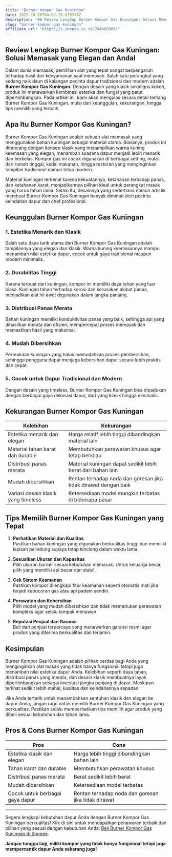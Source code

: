 ```yaml
---
title: "Burner Kompor Gas Kuningan"
date: 2025-10-20T04:02:15.879374Z
description: "## Review Lengkap Burner Kompor Gas Kuningan: Solusi Memasak yang Elegan dan Andal..."
slug: "burner-kompor-gas-kuningan"
affiliate_url: "https://s.shopee.co.id/7V44C68VX2"
---
```

## Review Lengkap Burner Kompor Gas Kuningan: Solusi Memasak yang Elegan dan Andal

Dalam dunia memasak, pemilihan alat yang tepat sangat berpengaruh terhadap hasil dan kenyamanan saat memasak. Salah satu perangkat yang sedang naik daun di kalangan pecinta dapur tradisional dan modern adalah **Burner Kompor Gas Kuningan**. Dengan desain yang klasik sekaligus kokoh, produk ini menawarkan kombinasi estetika dan fungsi yang patut dipertimbangkan. Pada artikel ini, kami akan mengulas secara detail tentang Burner Kompor Gas Kuningan, mulai dari keunggulan, kekurangan, hingga tips memilih yang terbaik.

## Apa Itu Burner Kompor Gas Kuningan?

Burner Kompor Gas Kuningan adalah sebuah alat memasak yang menggunakan bahan kuningan sebagai material utama. Biasanya, produk ini dirancang dengan konsep klasik yang menampilkan warna kuning keemasan yang elegan, menambah suasana dapur menjadi lebih menarik dan berkelas. Kompor gas ini cocok digunakan di berbagai setting, mulai dari rumah tinggal, kedai makanan, hingga restoran yang menginginkan tampilan tradisional namun tetap modern.

Material kuningan terkenal karena kekuatannya, ketahanan terhadap panas, dan ketahanan karat, menjadikannya pilihan ideal untuk perangkat masak yang harus tahan lama. Selain itu, desainnya yang sederhana namun artistik membuat Burner Kompor Gas Kuningan banyak diminati oleh pecinta keindahan dapur dan chef profesional.

## Keunggulan Burner Kompor Gas Kuningan

### 1. Estetika Menarik dan Klasik
Salah satu daya tarik utama dari Burner Kompor Gas Kuningan adalah tampilannya yang elegan dan klasik. Warna kuning keemasannya mampu menambah nilai estetika dapur, cocok untuk gaya tradisional maupun modern minimalis.

### 2. Durabilitas Tinggi
Karena terbuat dari kuningan, kompor ini memiliki daya tahan yang luar biasa. Kuningan tahan terhadap korosi dan kerusakan akibat panas, menjadikan alat ini awet digunakan dalam jangka panjang.

### 3. Distribusi Panas Merata
Bahan kuningan memiliki konduktivitas panas yang baik, sehingga api yang dihasilkan merata dan efisien, mempercepat proses memasak dan memastikan hasil yang maksimal.

### 4. Mudah Dibersihkan
Permukaan kuningan yang halus memudahkan proses pembersihan, sehingga pengguna dapat menjaga kebersihan dapur secara lebih praktis dan cepat.

### 5. Cocok untuk Dapur Tradisional dan Modern
Dengan desain yang timeless, Burner Kompor Gas Kuningan bisa dipadukan dengan berbagai gaya dekorasi dapur, dari yang klasik hingga minimalis.

## Kekurangan Burner Kompor Gas Kuningan

| **Kelebihan** | **Kekurangan** |
|----------------|----------------|
| Estetika menarik dan elegan | Harga relatif lebih tinggi dibandingkan material lain |
| Material tahan karat dan durable | Membutuhkan perawatan khusus agar tetap berkilau |
| Distribusi panas merata | Material kuningan dapat sedikit lebih berat dari bahan lain |
| Mudah dibersihkan | Rentan terhadap noda dan goresan jika tidak dirawat dengan baik |
| Variasi desain klasik yang timeless | Ketersediaan model mungkin terbatas di beberapa pasar |

## Tips Memilih Burner Kompor Gas Kuningan yang Tepat

1. **Perhatikan Material dan Kualitas**  
Pastikan bahan kuningan yang digunakan berkualitas tinggi dan memiliki lapisan pelindung supaya tetap kinclong dalam waktu lama.

2. **Sesuaikan Ukuran dan Kapasitas**  
Pilih ukuran burner sesuai kebutuhan memasak. Untuk keluarga besar, pilih yang memiliki api besar dan stabil.

3. **Cek Sistem Keamanan**  
Pastikan kompor dilengkapi fitur keamanan seperti otomatis mati jika terjadi kebocoran gas atau api padam sendiri.

4. **Perawatan dan Kebersihan**  
Pilih model yang mudah dibersihkan dan tidak memerlukan perawatan kompleks agar selalu tampak menawan.

5. **Reputasi Penjual dan Garansi**  
Beli dari penjual terpercaya yang menawarkan garansi resmi agar produk yang diterima berkualitas dan terjamin.

## Kesimpulan

Burner Kompor Gas Kuningan adalah pilihan cerdas bagi Anda yang menginginkan alat masak yang tidak hanya fungsional tetapi juga menambah nilai estetika dapur Anda. Kelebihan seperti daya tahan, distribusi panas yang merata, dan desain klasik membuatnya layak dipertimbangkan sebagai investasi jangka panjang di dapur. Meskipun terlihat sedikit lebih mahal, kualitas dan keindahannya sepadan.

Jika Anda tertarik untuk menambahkan sentuhan klasik dan elegan ke dapur Anda, jangan ragu untuk memilih Burner Kompor Gas Kuningan yang berkualitas. Pastikan selalu memperhatikan tips memilih agar produk yang dibeli sesuai kebutuhan dan tahan lama.

## Pros & Cons Burner Kompor Gas Kuningan

| **Pros** | **Cons** |
|------------|-----------|
| Estetika klasik dan elegan | Harga lebih tinggi dibandingkan bahan lain |
| Tahan karat dan durable | Membutuhkan perawatan khusus |
| Distribusi panas merata | Berat sedikit lebih berat |
| Mudah dibersihkan | Ketersediaan model terbatas |
| Cocok untuk berbagai gaya dapur | Rentan terhadap noda dan goresan jika tidak dirawat |

---

Segera lengkapi kebutuhan dapur Anda dengan Burner Kompor Gas Kuningan berkualitas! Klik di sini untuk mendapatkan penawaran terbaik dan pilihan yang sesuai dengan kebutuhan Anda: [Beli Burner Kompor Gas Kuningan di Shopee](https://s.shopee.co.id/7V44C68VX2).

**Jangan tunggu lagi, miliki kompor yang tidak hanya fungsional tetapi juga mempercantik dapur Anda sekarang juga!**